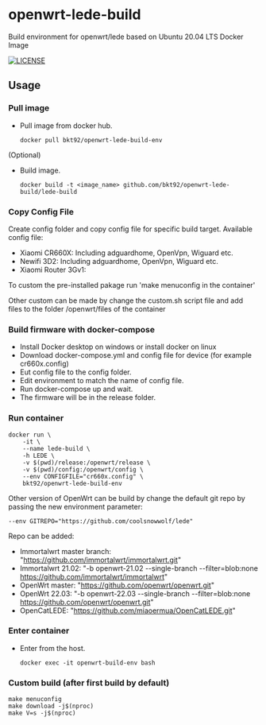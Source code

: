 # openwrt-lede-build
Build environment for openwrt/lede based on Ubuntu 20.04 LTS Docker Image 

[![LICENSE](https://img.shields.io/github/license/mashape/apistatus.svg?style=flat-square&label=License)](https://github.com/bkt92/openwrt-lede-build/blob/main/README.md)

## Usage

### Pull image

- Pull image from docker hub.
  
  ```shell
  docker pull bkt92/openwrt-lede-build-env
  ```

(Optional)
- Build image.
  
  ```shell
  docker build -t <image_name> github.com/bkt92/openwrt-lede-build/lede-build
  ```
### Copy Config File
Create config folder and copy config file for specific build target.
Available config file:
- Xiaomi CR660X: Including adguardhome, OpenVpn, Wiguard etc.
- Newifi 3D2: Including adguardhome, OpenVpn, Wiguard etc.
- Xiaomi Router 3Gv1: 

To custom the pre-installed pakage run 'make menuconfig in the container'

Other custom can be made by change the custom.sh script file and add files to the folder /openwrt/files of the container

### Build firmware with docker-compose
- Install Docker desktop on windows or install docker on linux
- Download docker-compose.yml and config file for device (for example cr660x.config)
- Eut config file to the config folder.
- Edit environment to match the name of config file.
- Run docker-compose up and wait.
- The firmware will be in the release folder. 

### Run container

```shell
docker run \
    -it \
    --name lede-build \
    -h LEDE \
    -v $(pwd)/release:/openwrt/release \
    -v $(pwd)/config:/openwrt/config \
    --env CONFIGFILE="cr660x.config" \
    bkt92/openwrt-lede-build-env
```

Other version of OpenWrt can be build by change the default git repo by passing the new environment parameter:
```shell
--env GITREPO="https://github.com/coolsnowwolf/lede"
```
Repo can be added:

- Immortalwrt master branch: "https://github.com/immortalwrt/immortalwrt.git"
- Immortalwrt 21.02: "-b openwrt-21.02 --single-branch --filter=blob:none https://github.com/immortalwrt/immortalwrt"
- OpenWrt master: "https://github.com/openwrt/openwrt.git"
- OpenWrt 22.03:  "-b openwrt-22.03 --single-branch --filter=blob:none https://github.com/openwrt/openwrt.git"
- OpenCatLEDE: "https://github.com/miaoermua/OpenCatLEDE.git"


### Enter container

- Enter from the host.
  
  ```shell
  docker exec -it openwrt-build-env bash
  ```

### Custom build (after first build by default)

```shell
make menuconfig
make download -j$(nproc)
make V=s -j$(nproc)
```
